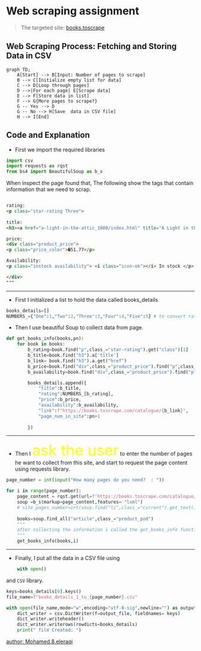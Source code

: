 # Web scraping assignment

> The targeted site: [books.toscrape](https://books.toscrape.com/index.html)

## Web Scraping Process: Fetching and Storing Data in CSV

```mermaid
graph TD;
    A[Start] --> B[Input: Number of pages to scrape]
    B --> C[Initialize empty list for data]
    C --> D[Loop through pages]
    D -->|For each page| E[Scrape data]
    E --> F[Store data in list]
    F --> G{More pages to scrape?}
    G -- Yes --> D
    G -- No --> H[Save  data in CSV file]
    H --> I[End]

```

## Code and Explanation

- First we import the required libraries

```python
import csv 
import requests as rqst
from bs4 import BeautifulSoup as b_s
```

When inspect the page found that,
The following show the tags that contain information that we need to scrap.

```html

rating:
<p class="star-rating Three">
  
title:
<h3><a href="a-light-in-the-attic_1000/index.html" title="A Light in the Attic">A Light in the ...</a></h3>

price:
<div class="product_price">
<p class="price_color">�51.77</p>

Availability:
<p class="instock availability"> <i class="icon-ok"></i> In stock </p>

</div>
"""
```

---

- First I initialized a list to hold the data called books_details

```python
books_details=[]
NUMBERS_={"One":1,"Two":2,"Three":3,"Four":4,"Five":5} # to convert rating to integer value
```

- Then I use beautiful Soup to collect data from page.

```python
def get_books_info(books,pn):
    for book in books:
        b_rating=book.find("p",class_="star-rating").get("class")[1]
        b_title=book.find("h3").a['title']
        b_link= book.find("h3").a.get("href")
        b_price=book.find("div",class_="product_price").find("p",class_="price_color").string[1:]
        b_availability=book.find("div",class_="product_price").find("p",class_="availability").get_text().strip()

        books_details.append({
            "title":b_title,
            "rating":NUMBERS_[b_rating],
            "price":b_price,
            "availability":b_availability,
            "link":f"https://books.toscrape.com/catalogue/{b_link}",   
            "page_num_in_site":pn+1
            
        })
```

---

- Then I <font style="color:yellow;font-size:40px;">ask the user</font> to enter the number of pages he want to collect from this site, and start to request the page content using requests library.

```python
page_number = int(input("How many pages do you need?  : "))

for i in range(page_number):
    page_content = rqst.get(url=f'https://books.toscrape.com/catalogue/page-{i+1}.html',timeout=20).content
    soup =b_s(markup=page_content,features= "lxml")
    # site_pages_number=int(soup.find("li",class_="current").get_text().split()[3])
    
    books=soup.find_all("article",class_="product_pod")
    """
    after collecting the information i called the get_books_info function and passing the page that it will deal with.
    """
    get_books_info(books,i)
```

---

- Finally, I put all the data in a CSV file using

```python
    with open() 
```

and `CSV` library.

```python
keys=books_details[0].keys()
file_name=f"books_details_1_to_{page_number}.csv"

with open(file_name,mode="w",encoding="utf-8-sig",newline="") as output_file:
    dict_writer = csv.DictWriter(f=output_file, fieldnames= keys)
    dict_writer.writeheader()
    dict_writer.writerows(rowdicts=books_details)
    print(" file Created: ")
```



[author: Mohamed.8.eleraqi](Mohamed.8.eleraqi@gmaill.com)
